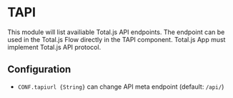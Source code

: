 # TAPI

This module will list availiable Total.js API endpoints. The endpoint can be used in the Total.js Flow directly in the TAPI component. Total.js App must implement Total.js API protocol.

## Configuration

- `CONF.tapiurl {String}` can change API meta endpoint (default: `/api/`)